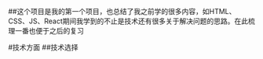 ##这个项目是我的第一个项目，也总结了我之前学的很多内容，如HTML、CSS、JS、React期间我学到的不止是技术还有很多关于解决问题的思路。在此梳理一番也便于之后的复习

#技术方面
##技术选择
